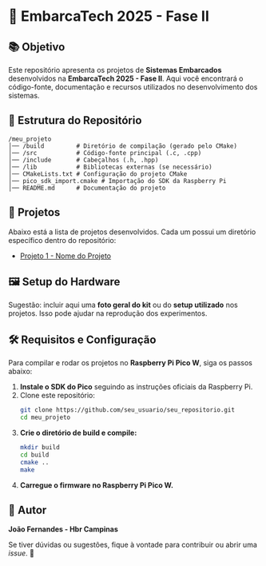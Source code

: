 # 🚀 EmbarcaTech 2025 - Fase II

## 📚 Objetivo
Este repositório apresenta os projetos de **Sistemas Embarcados** desenvolvidos na **EmbarcaTech 2025 - Fase II**. Aqui você encontrará o código-fonte, documentação e recursos utilizados no desenvolvimento dos sistemas.

## 📂 Estrutura do Repositório

```
/meu_projeto
│── /build         # Diretório de compilação (gerado pelo CMake)
│── /src           # Código-fonte principal (.c, .cpp)
│── /include       # Cabeçalhos (.h, .hpp)
│── /lib           # Bibliotecas externas (se necessário)
│── CMakeLists.txt # Configuração do projeto CMake
│── pico_sdk_import.cmake # Importação do SDK da Raspberry Pi
│── README.md      # Documentação do projeto
```

## 🔗 Projetos
Abaixo está a lista de projetos desenvolvidos. Cada um possui um diretório específico dentro do repositório:

- [Projeto 1 - Nome do Projeto](./projetos/projeto1/)

## 🖼️ Setup do Hardware
Sugestão: incluir aqui uma **foto geral do kit** ou do **setup utilizado** nos projetos. Isso pode ajudar na reprodução dos experimentos.

## 🛠️ Requisitos e Configuração
Para compilar e rodar os projetos no **Raspberry Pi Pico W**, siga os passos abaixo:

1. **Instale o SDK do Pico** seguindo as instruções oficiais da Raspberry Pi.
2. Clone este repositório:
   ```bash
   git clone https://github.com/seu_usuario/seu_repositorio.git
   cd meu_projeto
   ```
3. **Crie o diretório de build e compile:**
   ```bash
   mkdir build
   cd build
   cmake ..
   make
   ```
4. **Carregue o firmware no Raspberry Pi Pico W.**

## 👤 Autor
**João Fernandes - Hbr Campinas**

Se tiver dúvidas ou sugestões, fique à vontade para contribuir ou abrir uma _issue_. 🚀
